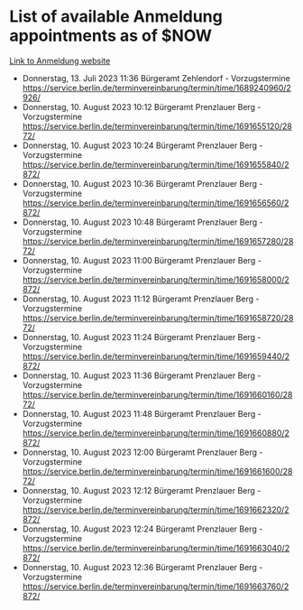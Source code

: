 # List of available Anmeldung appointments as of $NOW
[Link to Anmeldung website](https://service.berlin.de/terminvereinbarung/termin/tag.php?termin=1&anliegen[]=120686&dienstleisterlist=122210,122217,327316,122219,327312,122227,327314,122231,327346,122243,327348,122254,122252,329742,122260,329745,122262,329748,122271,327278,122273,327274,122277,327276,330436,122280,327294,122282,327290,122284,327292,122291,327270,122285,327266,122286,327264,122296,327268,150230,329760,122297,327286,122294,327284,122312,329763,122314,329775,122304,327330,122311,327334,122309,327332,317869,122281,327352,122279,329772,122283,122276,327324,122274,327326,122267,329766,122246,327318,122251,327320,122257,327322,122208,327298,122226,327300&herkunft=http%3A%2F%2Fservice.berlin.de%2Fdienstleistung%2F120686%2F)
- Donnerstag, 13. Juli 2023 11:36 Bürgeramt Zehlendorf - Vorzugstermine https://service.berlin.de/terminvereinbarung/termin/time/1689240960/2926/
- Donnerstag, 10. August 2023 10:12 Bürgeramt Prenzlauer Berg - Vorzugstermine https://service.berlin.de/terminvereinbarung/termin/time/1691655120/2872/
- Donnerstag, 10. August 2023 10:24 Bürgeramt Prenzlauer Berg - Vorzugstermine https://service.berlin.de/terminvereinbarung/termin/time/1691655840/2872/
- Donnerstag, 10. August 2023 10:36 Bürgeramt Prenzlauer Berg - Vorzugstermine https://service.berlin.de/terminvereinbarung/termin/time/1691656560/2872/
- Donnerstag, 10. August 2023 10:48 Bürgeramt Prenzlauer Berg - Vorzugstermine https://service.berlin.de/terminvereinbarung/termin/time/1691657280/2872/
- Donnerstag, 10. August 2023 11:00 Bürgeramt Prenzlauer Berg - Vorzugstermine https://service.berlin.de/terminvereinbarung/termin/time/1691658000/2872/
- Donnerstag, 10. August 2023 11:12 Bürgeramt Prenzlauer Berg - Vorzugstermine https://service.berlin.de/terminvereinbarung/termin/time/1691658720/2872/
- Donnerstag, 10. August 2023 11:24 Bürgeramt Prenzlauer Berg - Vorzugstermine https://service.berlin.de/terminvereinbarung/termin/time/1691659440/2872/
- Donnerstag, 10. August 2023 11:36 Bürgeramt Prenzlauer Berg - Vorzugstermine https://service.berlin.de/terminvereinbarung/termin/time/1691660160/2872/
- Donnerstag, 10. August 2023 11:48 Bürgeramt Prenzlauer Berg - Vorzugstermine https://service.berlin.de/terminvereinbarung/termin/time/1691660880/2872/
- Donnerstag, 10. August 2023 12:00 Bürgeramt Prenzlauer Berg - Vorzugstermine https://service.berlin.de/terminvereinbarung/termin/time/1691661600/2872/
- Donnerstag, 10. August 2023 12:12 Bürgeramt Prenzlauer Berg - Vorzugstermine https://service.berlin.de/terminvereinbarung/termin/time/1691662320/2872/
- Donnerstag, 10. August 2023 12:24 Bürgeramt Prenzlauer Berg - Vorzugstermine https://service.berlin.de/terminvereinbarung/termin/time/1691663040/2872/
- Donnerstag, 10. August 2023 12:36 Bürgeramt Prenzlauer Berg - Vorzugstermine https://service.berlin.de/terminvereinbarung/termin/time/1691663760/2872/
